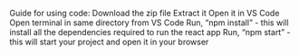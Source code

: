 Guide for using code:
  Download the zip file
  Extract it
  Open it in VS Code
  Open terminal in same directory from VS Code
  Run, “npm install” - this will install all the dependencies required to run the react app
  Run, “npm start” - this will start your project and open it in your browser
